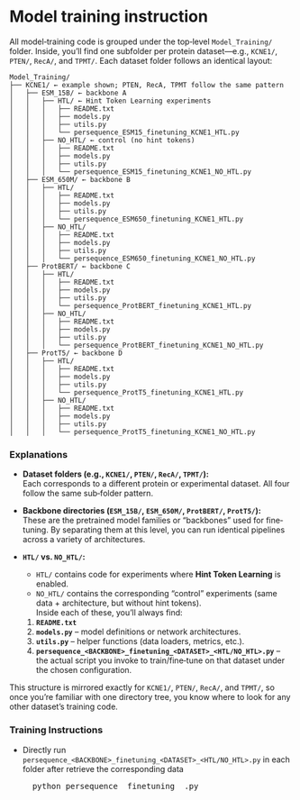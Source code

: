 # Model training instruction

All model‐training code is grouped under the top‐level `Model_Training/` folder. Inside, you’ll find one subfolder per protein dataset—e.g., `KCNE1/`, `PTEN/`, `RecA/`, and `TPMT/`. Each dataset folder follows an identical layout:

```
Model_Training/
├── KCNE1/ ← example shown; PTEN, RecA, TPMT follow the same pattern
│   ├── ESM_15B/ ← backbone A
│   │   ├── HTL/ ← Hint Token Learning experiments
│   │   │   ├── README.txt
│   │   │   ├── models.py
│   │   │   ├── utils.py
│   │   │   └── persequence_ESM15_finetuning_KCNE1_HTL.py
│   │   ├── NO_HTL/ ← control (no hint tokens)
│   │   │   ├── README.txt
│   │   │   ├── models.py
│   │   │   ├── utils.py
│   │   │   └── persequence_ESM15_finetuning_KCNE1_NO_HTL.py
│   ├── ESM_650M/ ← backbone B
│   │   ├── HTL/
│   │   │   ├── README.txt
│   │   │   ├── models.py
│   │   │   ├── utils.py
│   │   │   └── persequence_ESM650_finetuning_KCNE1_HTL.py
│   │   ├── NO_HTL/
│   │   │   ├── README.txt
│   │   │   ├── models.py
│   │   │   ├── utils.py
│   │   │   └── persequence_ESM650_finetuning_KCNE1_NO_HTL.py
│   ├── ProtBERT/ ← backbone C
│   │   ├── HTL/
│   │   │   ├── README.txt
│   │   │   ├── models.py
│   │   │   ├── utils.py
│   │   │   └── persequence_ProtBERT_finetuning_KCNE1_HTL.py
│   │   ├── NO_HTL/
│   │   │   ├── README.txt
│   │   │   ├── models.py
│   │   │   ├── utils.py
│   │   │   └── persequence_ProtBERT_finetuning_KCNE1_NO_HTL.py
│   ├── ProtT5/ ← backbone D
│   │   ├── HTL/
│   │   │   ├── README.txt
│   │   │   ├── models.py
│   │   │   ├── utils.py
│   │   │   └── persequence_ProtT5_finetuning_KCNE1_HTL.py
│   │   ├── NO_HTL/
│   │   │   ├── README.txt
│   │   │   ├── models.py
│   │   │   ├── utils.py
│   │   │   └── persequence_ProtT5_finetuning_KCNE1_NO_HTL.py

```

### Explanations

- **Dataset folders (e.g., `KCNE1/`, `PTEN/`, `RecA/`, `TPMT/`):**  
  Each corresponds to a different protein or experimental dataset. All four follow the same sub‐folder pattern.

- **Backbone directories (`ESM_15B/`, `ESM_650M/`, `ProtBERT/`, `ProtT5/`):**  
  These are the pretrained model families or “backbones” used for fine‐tuning. By separating them at this level, you can run identical pipelines across a variety of architectures.

- **`HTL/` vs. `NO_HTL/`:**  
  - `HTL/` contains code for experiments where **Hint Token Learning** is enabled.  
  - `NO_HTL/` contains the corresponding “control” experiments (same data + architecture, but without hint tokens).  
  Inside each of these, you’ll always find:  
  1. **`README.txt`** 
  2. **`models.py`** – model definitions or network architectures.  
  3. **`utils.py`** – helper functions (data loaders, metrics, etc.).  
  4. **`persequence_<BACKBONE>_finetuning_<DATASET>_<HTL/NO_HTL>.py`** – the actual script you invoke to train/fine‐tune on that dataset under the chosen configuration.

This structure is mirrored exactly for `KCNE1/`, `PTEN/`, `RecA/`, and `TPMT/`, so once you’re familiar with one directory tree, you know where to look for any other dataset’s training code.

### Training Instructions

- Directly run `persequence_<BACKBONE>_finetuning_<DATASET>_<HTL/NO_HTL>.py` in each folder after retrieve the corresponding data

  <pre>  python persequence_<BACKBONE>_finetuning_<DATASET>_<HTL/NO_HTL>.py
  </pre>
